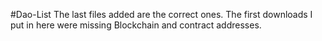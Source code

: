 #Dao-List
The last files added are the correct ones. The first downloads I put in here were missing Blockchain and contract addresses.
